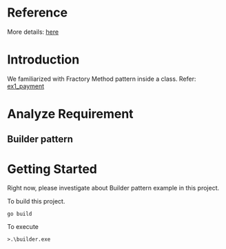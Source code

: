 # Reference
More details: [here](https://golangbyexample.com/golang-factory-design-pattern/)

# Introduction
We familiarized with Fractory Method pattern inside a class. Refer: [ex1_payment](https://github.com/huavanthong/design-patterns/blob/master/patterns/01_factory-method/ex1_payment.go)  



# Analyze Requirement



## Builder pattern


# Getting Started
Right now, please investigate about Builder pattern example in this project.  

To build this project.
```
go build
```

To execute
```
>.\builder.exe
```